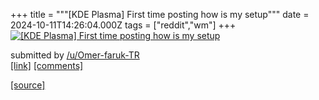 +++
title = """[KDE Plasma] First time posting how is my setup"""
date = 2024-10-11T14:26:04.000Z
tags = ["reddit","wm"]
+++
[![[KDE Plasma] First time posting how is my setup ](https://b.thumbs.redditmedia.com/6nkmv0U-y0BfXP1xQ8FqpeDP6WeDNTUgmPugUWMcdgc.jpg "[KDE Plasma] First time posting how is my setup ")](https://www.reddit.com/r/unixporn/comments/1g1b1sz/kde_plasma_first_time_posting_how_is_my_setup/)

submitted by [/u/Omer-faruk-TR](https://www.reddit.com/user/Omer-faruk-TR)  
[\[link\]](https://www.reddit.com/gallery/1g1b1sz) [\[comments\]](https://www.reddit.com/r/unixporn/comments/1g1b1sz/kde_plasma_first_time_posting_how_is_my_setup/)

[[source]](https://www.reddit.com/r/unixporn/comments/1g1b1sz/kde_plasma_first_time_posting_how_is_my_setup/)
